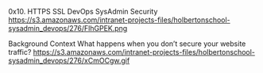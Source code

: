 0x10. HTTPS SSL
DevOps
SysAdmin
Security
https://s3.amazonaws.com/intranet-projects-files/holbertonschool-sysadmin_devops/276/FlhGPEK.png

Background Context
What happens when you don’t secure your website traffic?
https://s3.amazonaws.com/intranet-projects-files/holbertonschool-sysadmin_devops/276/xCmOCgw.gif
